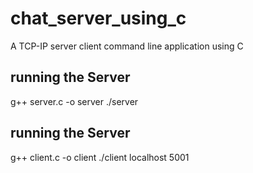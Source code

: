 # chat_server_using_c

A TCP-IP server client command line application using C

## running the Server

g++ server.c -o server
./server

## running the Server

g++ client.c -o client
./client localhost 5001
